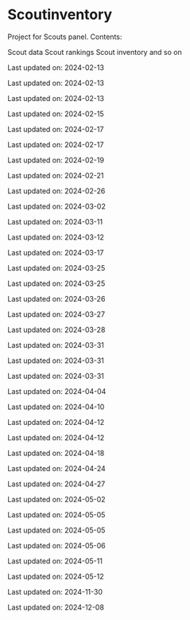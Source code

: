 # Scoutinventory
Project for Scouts panel.
Contents:

Scout data
Scout rankings
Scout inventory and so on

Last updated on: 2024-02-13

Last updated on: 2024-02-13

Last updated on: 2024-02-13

Last updated on: 2024-02-15

Last updated on: 2024-02-17

Last updated on: 2024-02-17

Last updated on: 2024-02-19

Last updated on: 2024-02-21

Last updated on: 2024-02-26

Last updated on: 2024-03-02

Last updated on: 2024-03-11

Last updated on: 2024-03-12

Last updated on: 2024-03-17

Last updated on: 2024-03-25

Last updated on: 2024-03-25

Last updated on: 2024-03-26

Last updated on: 2024-03-27

Last updated on: 2024-03-28

Last updated on: 2024-03-31

Last updated on: 2024-03-31

Last updated on: 2024-03-31

Last updated on: 2024-04-04

Last updated on: 2024-04-10

Last updated on: 2024-04-12

Last updated on: 2024-04-12

Last updated on: 2024-04-18

Last updated on: 2024-04-24

Last updated on: 2024-04-27

Last updated on: 2024-05-02

Last updated on: 2024-05-05

Last updated on: 2024-05-05

Last updated on: 2024-05-06

Last updated on: 2024-05-11

Last updated on: 2024-05-12

Last updated on: 2024-11-30

Last updated on: 2024-12-08